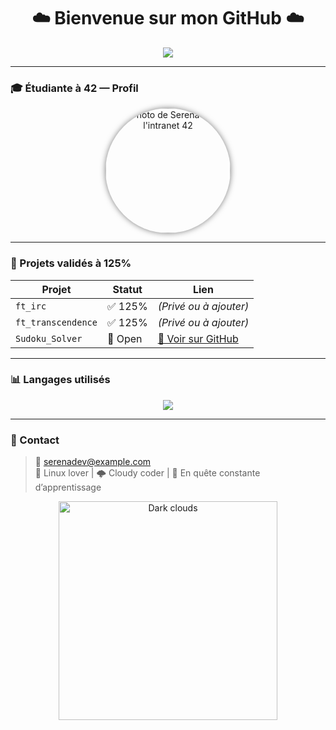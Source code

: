 <h1 align="center">☁️ Bienvenue sur mon GitHub ☁️</h1>

<p align="center">
  <img src="https://readme-typing-svg.herokuapp.com/?lines=Étudiante+à+42&center=true&width=600&height=45">
</p>

---

### 🎓 Étudiante à 42 — Profil

<p align="center">
  <img src="https://cdn.intra.42.fr/users/sgandum-.jpg" width="200" alt="Photo de Serena sur l'intranet 42" style="border-radius: 50%; box-shadow: 0px 0px 10px rgba(0,0,0,0.5);" />
</p>

---

### 🚀 Projets validés à 125%

| Projet             | Statut     | Lien                                                       |
|--------------------|------------|------------------------------------------------------------|
| `ft_irc`           | ✅ 125%     | *(Privé ou à ajouter)*                                     |
| `ft_transcendence` | ✅ 125%     | *(Privé ou à ajouter)*                                     |
| `Sudoku_Solver`    | 🧩 Open     | [🔗 Voir sur GitHub](https://github.com/CodeS42/Sudoku_Solver) |

---

### 📊 Langages utilisés

<p align="center">
  <img src="https://github-readme-stats.vercel.app/api/top-langs/?username=CodeS42&layout=compact&langs_count=8&theme=tokyonight" />
</p>

---

### 💬 Contact

> 📧 serenadev@example.com  
> 🐧 Linux lover | 🌩️ Cloudy coder | 🌱 En quête constante d’apprentissage

<p align="center">
  <img src="https://media.giphy.com/media/WTk4ZxFHH3Gg9vlgc6/giphy.gif" width="350" alt="Dark clouds">
</p>

